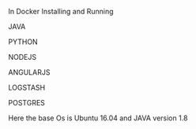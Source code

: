 In Docker Installing and Running 

JAVA 

PYTHON

NODEJS

ANGULARJS

LOGSTASH

POSTGRES


Here the base Os is Ubuntu 16.04 and JAVA version 1.8

